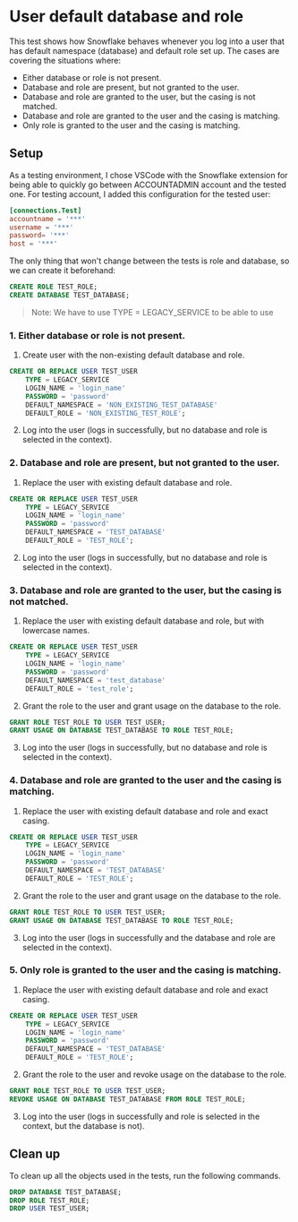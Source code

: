 # User default database and role

This test shows how Snowflake behaves whenever you log into a user that has default namespace (database) and default role set up.
The cases are covering the situations where:
- Either database or role is not present.
- Database and role are present, but not granted to the user.
- Database and role are granted to the user, but the casing is not matched.
- Database and role are granted to the user and the casing is matching.
- Only role is granted to the user and the casing is matching.

## Setup

As a testing environment, I chose VSCode with the Snowflake extension for being able to quickly go between ACCOUNTADMIN account
and the tested one. For testing account, I added this configuration for the tested user:

```toml
[connections.Test]          
accountname = '***'
username = '***'
password= '***'
host = '***'
```

The only thing that won't change between the tests is role and database, so we can create it beforehand:

```sql
CREATE ROLE TEST_ROLE;
CREATE DATABASE TEST_DATABASE;
```

> Note: We have to use TYPE = LEGACY_SERVICE to be able to use 

### 1. Either database or role is not present.

1. Create user with the non-existing default database and role.

```sql
CREATE OR REPLACE USER TEST_USER
    TYPE = LEGACY_SERVICE
    LOGIN_NAME = 'login_name'
    PASSWORD = 'password'
    DEFAULT_NAMESPACE = 'NON_EXISTING_TEST_DATABASE'
    DEFAULT_ROLE = 'NON_EXISTING_TEST_ROLE';
```

2. Log into the user (logs in successfully, but no database and role is selected in the context).

### 2. Database and role are present, but not granted to the user.

1. Replace the user with existing default database and role.

```sql
CREATE OR REPLACE USER TEST_USER
    TYPE = LEGACY_SERVICE
    LOGIN_NAME = 'login_name'
    PASSWORD = 'password'
    DEFAULT_NAMESPACE = 'TEST_DATABASE'
    DEFAULT_ROLE = 'TEST_ROLE';
```

2. Log into the user (logs in successfully, but no database and role is selected in the context).
   
### 3. Database and role are granted to the user, but the casing is not matched.

1. Replace the user with existing default database and role, but with lowercase names.

```sql
CREATE OR REPLACE USER TEST_USER
    TYPE = LEGACY_SERVICE
    LOGIN_NAME = 'login_name'
    PASSWORD = 'password'
    DEFAULT_NAMESPACE = 'test_database'
    DEFAULT_ROLE = 'test_role';
```

2. Grant the role to the user and grant usage on the database to the role.

```sql
GRANT ROLE TEST_ROLE TO USER TEST_USER;
GRANT USAGE ON DATABASE TEST_DATABASE TO ROLE TEST_ROLE;
```

3. Log into the user (logs in successfully, but no database and role is selected in the context).

### 4. Database and role are granted to the user and the casing is matching.

1. Replace the user with existing default database and role and exact casing.

```sql
CREATE OR REPLACE USER TEST_USER
    TYPE = LEGACY_SERVICE
    LOGIN_NAME = 'login_name'
    PASSWORD = 'password'
    DEFAULT_NAMESPACE = 'TEST_DATABASE'
    DEFAULT_ROLE = 'TEST_ROLE';
```

2. Grant the role to the user and grant usage on the database to the role.

```sql
GRANT ROLE TEST_ROLE TO USER TEST_USER;
GRANT USAGE ON DATABASE TEST_DATABASE TO ROLE TEST_ROLE;
```

3. Log into the user (logs in successfully and the database and role are selected in the context).

### 5. Only role is granted to the user and the casing is matching.

1. Replace the user with existing default database and role and exact casing.

```sql
CREATE OR REPLACE USER TEST_USER
    TYPE = LEGACY_SERVICE
    LOGIN_NAME = 'login_name'
    PASSWORD = 'password'
    DEFAULT_NAMESPACE = 'TEST_DATABASE'
    DEFAULT_ROLE = 'TEST_ROLE';
```

2. Grant the role to the user and revoke usage on the database to the role.

```sql
GRANT ROLE TEST_ROLE TO USER TEST_USER;
REVOKE USAGE ON DATABASE TEST_DATABASE FROM ROLE TEST_ROLE;
```

3. Log into the user (logs in successfully and role is selected in the context, but the database is not).

## Clean up

To clean up all the objects used in the tests, run the following commands.

```sql
DROP DATABASE TEST_DATABASE;
DROP ROLE TEST_ROLE;
DROP USER TEST_USER;
```